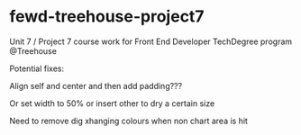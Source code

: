 # fewd-treehouse-project7
Unit 7 / Project 7 course work for Front End Developer TechDegree program @Treehouse

Potential fixes:

Align self and center and then add padding???

Or set width to 50% or insert other to dry a certain size 

Need to remove dig xhanging colours when non chart area is hit
